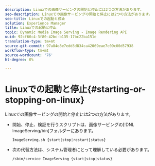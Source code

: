 ```yaml
---
description: Linuxでの画像サービングの開始と停止には2つの方法があります。
seo-description: Linuxでの画像サービングの開始と停止には2つの方法があります。
seo-title: Linuxでの起動と停止
solution: Experience Manager
title: Linuxでの起動と停止
topic: Dynamic Media Image Serving - Image Rendering API
uuid: 92cf60c4-3f80-42bc-b135-17bc22ba151e
translation-type: tm+mt
source-git-commit: 97a84e8e7edd3d834ca42069eae7c09c00d57938
workflow-type: tm+mt
source-wordcount: '76'
ht-degree: 0%

---
```



# Linuxでの起動と停止{#starting-or-stopping-on-linux}

Linuxでの画像サービングの開始と停止には2つの方法があります。

* 開始、停止、検証を行うスクリプトは、画像サービングの[!DNL ImageServing/bin]フォルダーにあります。

   `ImageServing.sh {start|stop|restart|status}`
* 次の代替方法は、システム管理者にとって理解している必要があります。

   `/sbin/service ImageServing {start|stop|status}`
